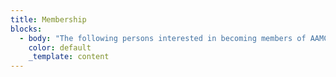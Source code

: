```yaml
---
title: Membership
blocks:
  - body: "The following persons interested in becoming members of AAMC as mediators and arbitrators  may apply to the Registrar, AAMC, 402,403, Ace Krishna Arcade Ganeshnagar, Vanasthalipuram Road, Hyderabad-500070 by post or by email to:\_[registrar@amikaadr.com](mailto:registrar@amikaadr.com)\n\nThe following persons may be enlisted:\n\n* Retired Judge of the Supreme Court of India\n* Retired Judge of the High Court\n* Retired District and Session Judge\n* Retired Officers of State Higher Judicial Services\n* District and Sessions Judge\n* Officers of State Higher Judicial Services\n* Legal practitioner with at least 10 years standing at the bar at the level of the Supreme Court, High Court, and District Court\n* Expert or other professionals with at least fifteen years of standing\n* Persons who are themselves experts in mediation and arbitration\n* Senior Officers Retired from Government Service\n\nMembership shall be:\n\n1. Life Members    | Rs.50,000 Onetime fee\n2. &#x20;Annual Members  | Rs.5,000 per annum\n3. Student Members | Rs.1,500 per annum\n\nThe AAMC Executive Committee will examine the applications and advise the applicants to pay the membership fee. No fee should be paid at the time of application. Detailed rules and regulations governing the membership shall be sent once the membership is offered.\n"
    color: default
    _template: content
---
```


